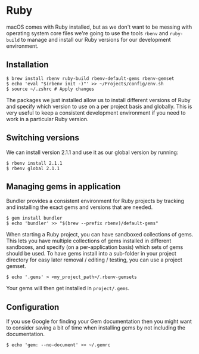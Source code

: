 # Ruby
macOS comes with Ruby installed, but as we don't want to be messing with operating system core files we're going to use the tools `rbenv` and `ruby-build` to manage and install our Ruby versions for our development environment.

## Installation

    $ brew install rbenv ruby-build rbenv-default-gems rbenv-gemset
    $ echo 'eval "$(rbenv init -)"' >> ~/Projects/config/env.sh
    $ source ~/.zshrc # Apply changes

The packages we just installed allow us to install different versions of Ruby and specify which version to use on a per project basis and globally. This is very useful to keep a consistent development environment if you need to work in a particular Ruby version.

## Switching versions
We can install version 2.1.1 and use it as our global version by running:

    $ rbenv install 2.1.1
    $ rbenv global 2.1.1

## Managing gems in application
Bundler provides a consistent environment for Ruby projects by tracking and installing the exact gems and versions that are needed.

    $ gem install bundler
    $ echo 'bundler' >> "$(brew --prefix rbenv)/default-gems"

When starting a Ruby project, you can have sandboxed collections of gems. This lets you have multiple collections of gems installed in different sandboxes, and specify (on a per-application basis) which sets of gems should be used. To have gems install into a sub-folder in your project directory for easy later removal / editing / testing, you can use a project gemset.

    $ echo '.gems' > <my_project_path>/.rbenv-gemsets

Your gems will then get installed in `project/.gems`.

## Configuration
If you use Google for finding your Gem documentation then you might want to consider saving a bit of time when installing gems by not including the documentation.

    $ echo 'gem: --no-document' >> ~/.gemrc

